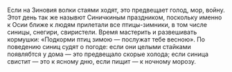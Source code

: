 Если на Зиновия волки стаями ходят, это предвещает голод, мор, войну. Этот день так же назывют Синичкиным праздником, поскольку именно к Осии ближе к людям прилетали все птицы-зимники, в том числе синицы, снегири, свиристели. Время мастерить и развешивать кормушки: «Подкорми птиц зимою — послужат тебе весною». По поведению синиц судят о погоде: если они целыми стайками появлябтся у дома — это предвещало скорые холода; если синица свистит — это к ясному дню, если пищит — к ночному морозу.
